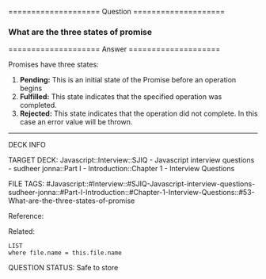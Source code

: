 ==================== Question ====================  

### What are the three states of promise  

==================== Answer ====================  

Promises have three states:

1. **Pending:** This is an initial state of the Promise before an operation
   begins
2. **Fulfilled:** This state indicates that the specified operation was
   completed.
3. **Rejected:** This state indicates that the operation did not complete. In
   this case an error value will be thrown.

---

DECK INFO

TARGET DECK: Javascript::Interview::SJIQ - Javascript interview questions -
sudheer jonna::Part I - Introduction::Chapter 1 - Interview Questions

FILE TAGS:
#Javascript::#Interview::#SJIQ-Javascript-interview-questions-sudheer-jonna::#Part-I-Introduction::#Chapter-1-Interview-Questions::#53-What-are-the-three-states-of-promise

Reference:

Related:

```dataview
LIST
where file.name = this.file.name
```

QUESTION STATUS: Safe to store
